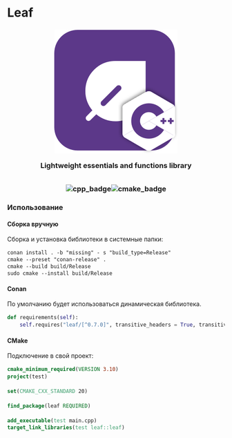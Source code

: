 # Leaf
<h3 align="center">
    <img src="docs/images/logo.svg" alt=""/><br/>
    <img src="https://raw.githubusercontent.com/catppuccin/catppuccin/main/assets/misc/transparent.png" height="30" width="0px"/>
    Lightweight essentials and functions library
    <img src="https://raw.githubusercontent.com/catppuccin/catppuccin/main/assets/misc/transparent.png" height="30" width="0px"/><br/>
    <img src="https://raw.githubusercontent.com/catppuccin/catppuccin/main/assets/misc/transparent.png" height="30" width="0px"/><br/>
    <img src="https://img.shields.io/badge/C%2B%2B-00599C?style=for-the-badge&logo=c%2B%2B&logoColor=white" alt="cpp_badge"/><img src="https://img.shields.io/badge/CMake-064F8C?style=for-the-badge&logo=cmake&logoColor=white" alt="cmake_badge"/>
</h3>

### Использование
#### Сборка вручную
Сборка и установка библиотеки в системные папки:
```shell
conan install . -b "missing" - s "build_type=Release"
cmake --preset "conan-release" .
cmake --build build/Release
sudo cmake --install build/Release
```

#### Conan
По умолчанию будет использоваться динамическая библиотека.
```py
def requirements(self):
    self.requires("leaf/[^0.7.0]", transitive_headers = True, transitive_libs=True)
```

#### CMake
Подключение в свой проект:
```cmake
cmake_minimum_required(VERSION 3.10)
project(test)

set(CMAKE_CXX_STANDARD 20)

find_package(leaf REQUIRED)

add_executable(test main.cpp)
target_link_libraries(test leaf::leaf)
```